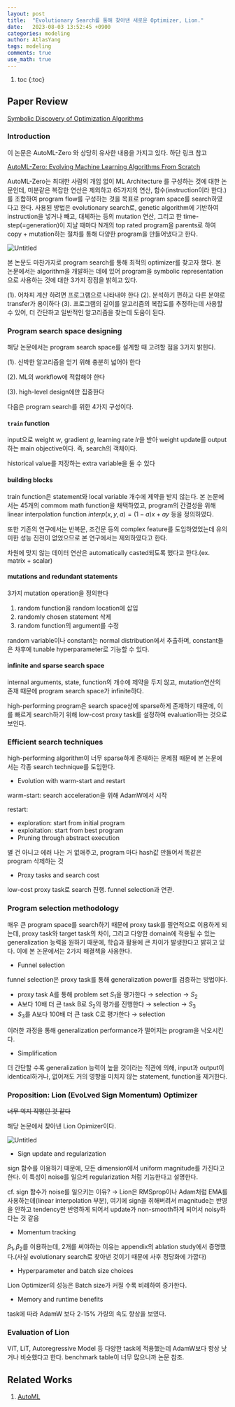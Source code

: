 ```yaml
---
layout: post
title:  "Evolutionary Search를 통해 찾아낸 새로운 Optimizer, Lion."
date:   2023-08-03 13:52:45 +0900
categories: modeling
author: AtlasYang
tags: modeling
comments: true
use_math: true
---
```


1. toc
{:toc}


## Paper Review

[Symbolic Discovery of Optimization Algorithms](https://arxiv.org/abs/2302.06675)

### Introduction

이 논문은 AutoML-Zero 와 상당히 유사한 내용을 가지고 있다. 하단 링크 참고

[AutoML-Zero: Evolving Machine Learning Algorithms From Scratch](https://arxiv.org/abs/2003.03384)

AutoML-Zero는 최대한 사람의 개입 없이 ML Architecture 를 구성하는 것에 대한 논문인데, 미분같은 복잡한 연산은 제외하고 65가지의 연산, 함수(instruction이라 한다.)를 조합하여 program flow를 구성하는 것을 목표로 program space를 search하였다고 한다. 사용된 방법은 evolutionary search로,  genetic algorithm에 기반하여 instruction을 넣거나 빼고, 대체하는 등의 mutation 연산, 그리고 한 time-step(=generation)이 지날 때마다 N개의 top rated program을 parents로 하여 copy + mutation하는 절차를 통해 다양한 program을 만들어냈다고 한다.

![Untitled](https://agency301.github.io/assets/img/Lion/Untitled.png)

본 논문도 마찬가지로 program search를 통해 최적의 optimizer를 찾고자 했다. 본 논문에서는 algorithm을 개발하는 데에 있어 program을 symbolic representation으로 사용하는 것에 대한 3가지 장점을 밝히고 있다.

(1). 어차피 계산 하려면 프로그램으로 나타내야 한다 (2). 분석하기 편하고 다른 분야로 transfer가 용이하다 (3). 프로그램의 길이를 알고리즘의 복잡도를 추정하는데 사용할 수 있어, 더 간단하고 일반적인 알고리즘을 찾는데 도움이 된다.

### Program search space designing

해당 논문에서는 program search space를 설계할 때 고려할 점을 3가지 밝힌다.

(1). 신박한 알고리즘을 얻기 위해 충분히 넓어야 한다 

(2). ML의 workflow에 적합해야 한다 

(3). high-level design에만 집중한다

다음은 program search를 위한 4가지 구성이다.

#### `train` function

input으로 weight $w$, gradient $g$, learning rate $lr$을 받아 weight update를 output 하는 main objective이다. 즉, search의 객체이다.

historical value를 저장하는 extra variable을 둘 수 있다

#### building blocks

train function은 statement와 local variable 개수에 제약을 받지 않는다. 본 논문에서는 45개의 commom math function을 채택하였고, program의 간결성을 위해 linear interpolation function $interp(x, y, a)=(1-a)x+ay$ 등을 정의하였다.

또한 기존의 연구에서는 반복문, 조건문 등의 complex feature를 도입하였었는데 유의미한 성능 진전이 없었으므로 본 연구에서는 제외하였다고 한다.

차원에 맞지 않는 데이터 연산은 automatically casted되도록 했다고 한다.(ex. matrix + scalar)

#### mutations and redundant statements

3가지 mutation operation을 정의한다

1. random function을 random location에 삽입
2. randomly chosen statement 삭제
3. random function의 argument를 수정

random variable이나 constant는 normal distribution에서 추출하며, constant들은 차후에 tunable hyperparameter로 기능할 수 있다.

#### infinite and sparse search space

internal arguments, state, function의 개수에 제약을 두지 않고, mutation연산의 존재 때문에 program search space가 infinite하다. 

high-performing program은 search space상에 sparse하게 존재하기 때문에, 이를 빠르게 search하기 위해 low-cost proxy task를 설정하여 evaluation하는 것으로 보인다.

### Efficient search techniques

high-performing algorithm이 너무 sparse하게 존재하는 문제점 때문에 본 논문에서는 각종 search technique를 도입한다.

- Evolution with warm-start and restart

warm-start: search acceleration을 위해 AdamW에서 시작

restart: 

- exploration: start from initial program
- exploitation: start from best program
- Pruning through abstract execution

별 건 아니고 에러 나는 거 없애주고, program 마다 hash값 만들어서 똑같은 program 삭제하는 것

- Proxy tasks and search cost

low-cost proxy task로 search 진행. funnel selection과 연관.


### Program selection methodology

매우 큰 program space를 search하기 때문에 proxy task를 필연적으로 이용하게 되는데, proxy task와 target task의 차이, 그리고 다양한 domain에 적용될 수 있는 generalization 능력을 원하기 때문에, 학습과 활용에 큰 차이가 발생한다고 밝히고 있다. 이에 본 논문에서는 2가지 해결책을 사용한다.

- Funnel selection

funnel selection은 proxy task를 통해 generalization power를 검증하는 방법이다.

- proxy task A를 통해 problem set $S_1$을 평가한다 → selection → $S_2$
- A보다 10배 더 큰 task B로 $S_2$의 평가를 진행한다 → selection → $S_3$
- $S_3$를 A보다 100배 더 큰 task C로 평가한다 → selection

이러한 과정을 통해 generalization performance가 떨어지는 program을 낙오시킨다.

- Simplification

더 간단할 수록 generalization 능력이 높을 것이라는 직관에 의해, input과 output이 identical하거나, 없어져도 거의 영향을 미치지 않는 statement, function을 제거한다.


### Proposition: Lion (EvoLved Sign Momentum) Optimizer

~~너무 억지 작명인 것 같다~~

해당 논문에서 찾아낸 Lion Opimizer이다.

![Untitled](https://agency301.github.io/assets/img/Lion/Untitled%201.png)

- Sign update and regularization

sign 함수를 이용하기 때문에, 모든 dimension에서 uniform magnitude를 가진다고 한다. 이 특성이 noise를 일으켜 regularization 처럼 기능한다고 설명한다. 

cf. sign 함수가 noise를 일으키는 이유? → Lion은 RMSprop이나 Adam처럼 EMA를 사용하는데(linear interpolation 부분), 여기에 sign을 취해버려서 magnitude는 반영을 안하고 tendency만 반영하게 되어서 update가 non-smooth하게 되어서 noisy하다는 것 같음

- Momentum tracking

$\beta_1, \beta_2$를 이용하는데, 2개를 써야하는 이유는 appendix의 ablation study에서 증명했다.(사실 evolutionary search로 찾아낸 것이기 때문에 사후 정당화에 가깝다)

- Hyperparameter and batch size choices

Lion Optimizer의 성능은 Batch size가 커질 수록 비례하여 증가한다.

- Memory and runtime benefits

task에 따라 AdamW 보다 2-15% 가량의 속도 향상을 보였다.


### Evaluation of Lion

ViT, LiT, Autoregressive Model 등 다양한 task에 적용했는데 AdamW보다 항상 낫거나 비슷했다고 한다. benchmark table이 너무 많으니까 논문 참조.

## Related Works

1. [AutoML](https://arxiv.org/abs/1908.00709)